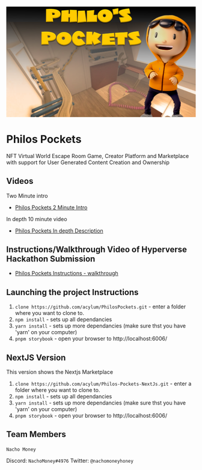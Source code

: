 
<p align="center">
<img src="./.assets/Title.png" width="1024" alt="Philos Pockets logo" />
</p>

# Philos Pockets

NFT Virtual World Escape Room Game, Creator Platform and Marketplace with support for User Generated Content Creation and Ownership

## Videos

Two Minute intro
- [Philos Pockets 2 Minute Intro](https://youtu.be/rxghuU5GvVA)

In depth 10 minute video
- [Philos Pockets In depth Description](https://youtu.be/psymGSzL2b4)

## Instructions/Walkthrough Video of Hyperverse Hackathon Submission
- [Philos Pockets Instructions - walkthrough](https://youtu.be/wSU82b5bOGU)

## Launching the project Instructions
1. `clone https://github.com/acylum/PhilosPockets.git` - enter a folder where you want to clone to. 
2. `npm install` - sets up all dependancies
3. `yarn install` - sets up more dependancies (make sure thst you have 'yarn' on your computer)
4. `pnpm storybook` - open your browser to http://localhost:6006/

## NextJS Version
This version shows the Nextjs Marketplace
1. `clone https://github.com/acylum/Philos-Pockets-NextJs.git` - enter a folder where you want to clone to. 
2. `npm install` - sets up all dependancies
3. `yarn install` - sets up more dependancies (make sure thst you have 'yarn' on your computer)
4. `pnpm storybook` - open your browser to http://localhost:6006/

## Team Members
`Nacho Money`

Discord: `NachoMoney#4976`
Twitter: `@nachomoneyhoney`
